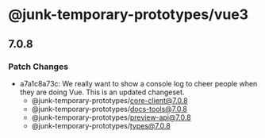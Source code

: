 # @junk-temporary-prototypes/vue3

## 7.0.8

### Patch Changes

- a7a1c8a73c: We really want to show a console log to cheer people when they are doing Vue. This is an updated changeset.
  - @junk-temporary-prototypes/core-client@7.0.8
  - @junk-temporary-prototypes/docs-tools@7.0.8
  - @junk-temporary-prototypes/preview-api@7.0.8
  - @junk-temporary-prototypes/types@7.0.8
